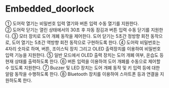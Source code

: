 # Embedded_doorlock
① 도어락 열기는 비밀번호 입력 열기와 버튼 입력 수동 열기를 지원한다. <br/>
② 도어락 닫기는 열린 상태에서의 30초 후 자동 잠김과 버튼 입력 수동 닫기를 지원한다.
③ 모터 장치로 도어 개폐 동작을 제어한다. 도어 닫기는 5초간 정방향 회전 동작으로, 도어 열기는 5초간 역방향 회전 동작으로 구현하도록 한다.
④ 도어락 비밀번호는 4자리 숫자로 하며, 버튼, 조이스틱 장치 그리고 OLED 출력장치를 이용하여 비밀번호 입력 기능을 지원한다.
⑤ 일반 모드에서 OLED 출력 장치는 도어 개폐 여부, 온습도 등 현재 상태를 출력하도록 한다.
⑥ 버튼 입력을 이용하여 도어 개폐를 수동으로 제어할 수 있도록 지원한다.
⑦ Buzzer 및 LED 장치는 도어 개폐 동작 및 키 입력 등에 대한 알람 동작을 수행하도록 한다.
⑧ Bluetooth 장치를 이용하여 스마트폰 등과 연결을 지원하도록 한다.

